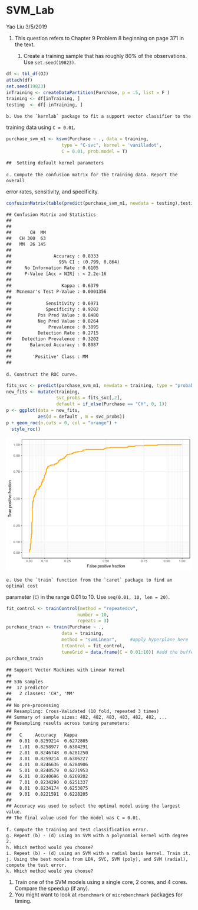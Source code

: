 SVM\_Lab
================
Yao Liu
3/5/2019

1.  This question refers to Chapter 9 Problem 8 beginning on page 371 in the text.

    1.  Create a training sample that has roughly 80% of the observations. Use `set.seed(19823)`.

``` r
df <- tbl_df(OJ)
attach(df)
set.seed(19823)
inTraining <- createDataPartition(Purchase, p = .5, list = F )
training <- df[inTraining, ]
testing  <- df[-inTraining, ]
```

    b. Use the `kernlab` package to fit a support vector classifier to the 

training data using `C = 0.01`.

``` r
purchase_svm_m1 <- ksvm(Purchase ~ ., data = training,
                     type = "C-svc", kernel = 'vanilladot', 
                     C = 0.01, prob.model = T)  
```

    ##  Setting default kernel parameters

    c. Compute the confusion matrix for the training data. Report the overall 

error rates, sensitivity, and specificity.

``` r
confusionMatrix(table(predict(purchase_svm_m1, newdata = testing),testing$Purchase),positive = "MM")
```

    ## Confusion Matrix and Statistics
    ## 
    ##     
    ##       CH  MM
    ##   CH 300  63
    ##   MM  26 145
    ##                                         
    ##                Accuracy : 0.8333        
    ##                  95% CI : (0.799, 0.864)
    ##     No Information Rate : 0.6105        
    ##     P-Value [Acc > NIR] : < 2.2e-16     
    ##                                         
    ##                   Kappa : 0.6379        
    ##  Mcnemar's Test P-Value : 0.0001356     
    ##                                         
    ##             Sensitivity : 0.6971        
    ##             Specificity : 0.9202        
    ##          Pos Pred Value : 0.8480        
    ##          Neg Pred Value : 0.8264        
    ##              Prevalence : 0.3895        
    ##          Detection Rate : 0.2715        
    ##    Detection Prevalence : 0.3202        
    ##       Balanced Accuracy : 0.8087        
    ##                                         
    ##        'Positive' Class : MM            
    ## 

    d. Construct the ROC curve. 

``` r
fits_svc <- predict(purchase_svm_m1, newdata = training, type = "probabilities")
new_fits <- mutate(training, 
                   svc_probs = fits_svc[,2],
                   default = if_else(Purchase == "CH", 0, 1))          
p <- ggplot(data = new_fits,
            aes(d = default , m = svc_probs))
p + geom_roc(n.cuts = 0, col = "orange") +
  style_roc()
```

![](svm-lab_files/figure-markdown_github/unnamed-chunk-4-1.png)

    e. Use the `train` function from the `caret` package to find an optimal cost

parameter (`C`) in the range 0.01 to 10. Use `seq(0.01, 10, len = 20)`.

``` r
fit_control <- trainControl(method = "repeatedcv",
                           number = 10, 
                           repeats = 3)
purchase_train <- train(Purchase ~ .,
                     data = training,
                     method = "svmLinear",     #apply hyperplane here 
                     trControl = fit_control,
                     tuneGrid = data.frame(C = 0.01:10)) #add the buffer area here. 10 means the larger area of buffer 
purchase_train 
```

    ## Support Vector Machines with Linear Kernel 
    ## 
    ## 536 samples
    ##  17 predictor
    ##   2 classes: 'CH', 'MM' 
    ## 
    ## No pre-processing
    ## Resampling: Cross-Validated (10 fold, repeated 3 times) 
    ## Summary of sample sizes: 482, 482, 483, 483, 482, 482, ... 
    ## Resampling results across tuning parameters:
    ## 
    ##   C     Accuracy   Kappa    
    ##   0.01  0.8259214  0.6272805
    ##   1.01  0.8258977  0.6304291
    ##   2.01  0.8246748  0.6281250
    ##   3.01  0.8259214  0.6306227
    ##   4.01  0.8246636  0.6284906
    ##   5.01  0.8240579  0.6271953
    ##   6.01  0.8240696  0.6269202
    ##   7.01  0.8234290  0.6251337
    ##   8.01  0.8234174  0.6253875
    ##   9.01  0.8221591  0.6228205
    ## 
    ## Accuracy was used to select the optimal model using the largest value.
    ## The final value used for the model was C = 0.01.

    f. Compute the training and test classification error.
    g. Repeat (b) - (d) using an SVM with a polynomial kernel with degree 2. 
    h. Which method would you choose?
    i. Repeat (b) - (d) using an SVM with a radial basis kernel. Train it. 
    j. Using the best models from LDA, SVC, SVM (poly), and SVM (radial), 
    compute the test error. 
    k. Which method would you choose?

1.  Train one of the SVM models using a single core, 2 cores, and 4 cores. Compare the speedup (if any).
2.  You might want to look at `rbenchmark` or `microbenchmark` packages for timing.
